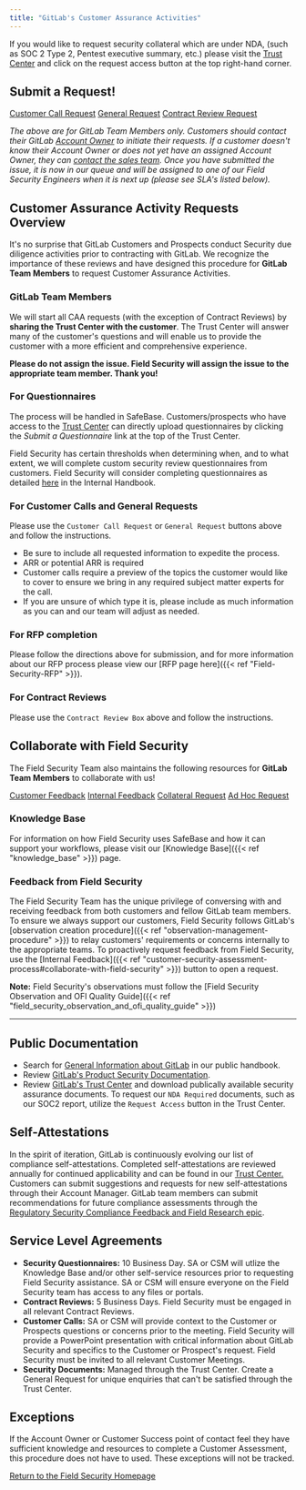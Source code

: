 ```yaml
---
title: "GitLab's Customer Assurance Activities"
---
```

<link rel="stylesheet" type="text/css" href="/stylesheets/biztech.css" />

If you would like to request security collateral which are under NDA, (such as SOC 2 Type 2, Pentest executive summary, etc.) please visit the [Trust Center](https://trust.gitlab.com/) and click on the request access button at the top right-hand corner.

## Submit a Request!


<a href="https://gitlab.com/gitlab-com/gl-security/security-assurance/field-security-team/customer-assurance-activities/caa-servicedesk/-/issues/new?issuable_template=main_template" class="btn bg-primary text-white btn-lg">Customer Call Request</a>
<a href="https://gitlab.com/gitlab-com/gl-security/security-assurance/field-security-team/customer-assurance-activities/caa-servicedesk/-/issues/new?issuable_template=cap_request_template" class="btn bg-primary text-white btn-lg">General Request</a>
<a href="https://gitlab.com/gitlab-com/gl-security/security-assurance/field-security-team/customer-assurance-activities/caa-servicedesk/-/issues/new?issuable_template=Contract%20Review%20CAA" class="btn bg-primary text-white btn-lg">Contract Review Request</a>


*The above are for GitLab Team Members only. Customers should contact their GitLab [Account Owner](/handbook/sales/#initial-account-owner---based-on-segment) to initiate their requests. If a customer doesn't know their Account Owner or does not yet have an assigned Account Owner, they can [contact the sales team](https://about.gitlab.com/sales/). Once you have submitted the issue, it is now in our queue and will be assigned to one of our Field Security Engineers when it is next up (please see SLA's listed below).*

## Customer Assurance Activity Requests Overview

It's no surprise that GitLab Customers and Prospects conduct Security due diligence activities prior to contracting with GitLab. We recognize the importance of these reviews and have designed this procedure for **GitLab Team Members** to request Customer Assurance Activities.

### **GitLab Team Members**

We will start all CAA requests (with the exception of Contract Reviews) by **sharing the Trust Center with the customer**. The Trust Center will answer many of the customer's questions and will enable us to provide the customer with a more efficient and comprehensive experience.

**Please do not assign the issue. Field Security will assign the issue to the appropriate team member. Thank you!**

### For Questionnaires

The process will be handled in SafeBase. Customers/prospects who have access to the [Trust Center](https://trust.gitlab.com) can directly upload questionnaires by clicking the *Submit a Questionnaire* link at the top of the Trust Center.

Field Security has certain thresholds when determining when, and to what extent, we will complete custom security review questionnaires from customers. Field Security will consider completing questionnaires as detailed [here](https://internal.gitlab.com/handbook/security/security-assurance/field_security/questionnaire_thresholds) in the Internal Handbook.

### For Customer Calls and General Requests

Please use the `Customer Call Request` or `General Request` buttons above and follow the instructions.

- Be sure to include all requested information to expedite the process.
- ARR or potential ARR is required
- Customer calls require a preview of the topics the customer would like to cover to ensure we bring in any required subject matter experts for the call.
- If you are unsure of which type it is, please include as much information as you can and our team will adjust as needed.

### For RFP completion

Please follow the directions above for submission, and for more information about our RFP process please view our [RFP page here]({{< ref "Field-Security-RFP" >}}).

### For Contract Reviews

Please use the `Contract Review Box` above and follow the instructions.

## Collaborate with Field Security

The Field Security Team also maintains the following resources for **GitLab Team Members** to collaborate with us!

<a href="https://gitlab.com/gitlab-com/gl-security/security-assurance/field-security-team/field-security/-/issues/new?issuable_template=customer%20feedback" class="btn bg-primary text-white btn-lg">Customer Feedback</a>
<a href="https://gitlab.com/gitlab-com/gl-security/security-assurance/field-security-team/field-security/-/issues/new?issuable_template=internal%20feedback%20request" class="btn bg-primary text-white btn-lg">Internal Feedback</a>
<a href="https://gitlab.com/gitlab-com/gl-security/security-assurance/field-security-team/field-security/-/issues/new?issuable_template=cap_collateral_request" class="btn bg-primary text-white btn-lg">Collateral Request</a>
<a href="https://gitlab.com/gitlab-com/gl-security/security-assurance/field-security-team/field-security/-/issues/new?issuable_template=ad_hoc_field_security_request" class="btn bg-primary text-white btn-lg">Ad Hoc Request</a>

### Knowledge Base

For information on how Field Security uses SafeBase and how it can support your workflows, please visit our [Knowledge Base]({{< ref "knowledge_base" >}}) page.

### Feedback from Field Security

The Field Security Team has the unique privilege of conversing with and receiving feedback from both customers and fellow GitLab team members. To ensure we always support our customers, Field Security follows GitLab's [observation creation procedure]({{< ref "observation-management-procedure" >}}) to relay customers' requirements or concerns internally to the appropriate teams. To proactively request feedback from Field Security, use the [Internal Feedback]({{< ref "customer-security-assessment-process#collaborate-with-field-security" >}}) button to open a request.

**Note:** Field Security's observations must follow the [Field Security Observation and OFI Quality Guide]({{< ref "field_security_observation_and_ofi_quality_guide" >}})

---

## Public Documentation

- Search for [General Information about GitLab](https://about.gitlab.com) in our public handbook.
- Review [GitLab's Product Security Documentation](https://docs.gitlab.com).
- Review [GitLab's Trust Center](https://trust.gitlab.com) and download publically available security assurance documents. To request our `NDA Required` documents, such as our SOC2 report, utilize the `Request Access` button in the Trust Center.

## Self-Attestations

In the spirit of iteration, GitLab is continuously evolving our list of compliance self-attestations. Completed self-attestations are reviewed annually for continued applicability and can be found in our [Trust Center.](https://trust.gitlab.com) Customers can submit suggestions and requests for new self-attestations through their Account Manager. GitLab team members can submit recommendations for future compliance assessments through the [Regulatory Security Compliance Feedback and Field Research epic](https://gitlab.com/groups/gitlab-com/gl-security/-/epics/56).

## Service Level Agreements

- **Security Questionnaires:** 10 Business Day. SA or CSM will utlize the Knowledge Base and/or other self-service resources prior to requesting Field Security assistance. SA or CSM will ensure everyone on the Field Security team has access to any files or portals.
- **Contract Reviews:** 5 Business Days. Field Security must be engaged in all relevant Contract Reviews.
- **Customer Calls:** SA or CSM will provide context to the Customer or Prospects questions or concerns prior to the meeting. Field Security will provide a PowerPoint presentation with critical information about GitLab Security and specifics to the Customer or Prospect's request. Field Security must be invited to all relevant Customer Meetings.
- **Security Documents:** Managed through the Trust Center. Create a General Request for unique enquiries that can't be satisfied through the Trust Center.

## Exceptions

If the Account Owner or Customer Success point of contact feel they have sufficient knowledge and resources to complete a Customer Assessment, this procedure does not have to used. These exceptions will not be tracked.

<div class="d-grid gap-2 my-4">
<a href="https://about.gitlab.com/handbook/security/security-assurance/field-security/" class="btn bg-primary text-white btn-lg">Return to the Field Security Homepage</a>
</div>
